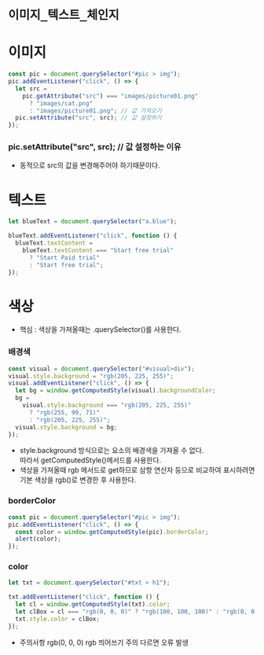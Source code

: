 # `이미지_텍스트_체인지`

# 이미지

```js
const pic = document.querySelector("#pic > img");
pic.addEventListener("click", () => {
  let src =
    pic.getAttribute("src") === "images/picture01.png"
      ? "images/cat.png"
      : "images/picture01.png"; // 값 가져오기
  pic.setAttribute("src", src); // 값 설정하기
});
```

### pic.setAttribute("src", src); // 값 설정하는 이유

- 동적으로 src의 값을 변경해주어야 하기때문이다.

# 텍스트

```js
let blueText = document.querySelector("a.blue");

blueText.addEventListener("click", function () {
  blueText.textContent =
    blueText.textContent === "Start free trial"
      ? "Start Paid trial"
      : "Start free trial";
});
```

# 색상

- 핵심 : 색상을 가져올때는 .querySelector()를 사용한다.

### 배경색

```js
const visual = document.querySelector("#visual>div");
visual.style.background = "rgb(205, 225, 255)";
visual.addEventListener("click", () => {
  let bg = window.getComputedStyle(visual).backgroundColor;
  bg =
    visual.style.background === "rgb(205, 225, 255)"
      ? "rgb(255, 99, 71)"
      : "rgb(205, 225, 255)";
  visual.style.background = bg;
});
```

- style.background 방식으로는 요소의 배경색을 가져올 수 없다.<br>
  따라서 getComputedStyle()메서드를 사용한다.
- 색상을 가져올때 rgb 메서드로 get하므로 삼항 연산자 등으로 비교하여 표시하려면 기본 색상을 rgb()로 변경한 후 사용한다.

### borderColor

```js
const pic = document.querySelector("#pic > img");
pic.addEventListener("click", () => {
  const color = window.getComputedStyle(pic).borderColor;
  alert(color);
});
```

### color

```js
let txt = document.querySelector("#txt > h1");

txt.addEventListener("click", function () {
  let cl = window.getComputedStyle(txt).color;
  let clBox = cl === "rgb(0, 0, 0)" ? "rgb(100, 100, 100)" : "rgb(0, 0, 0)";
  txt.style.color = clBox;
});
```

- 주의사항 rgb(0, 0, 0) rgb 띄어쓰기 주의 다르면 오류 발생

